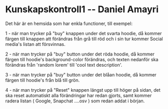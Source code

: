 # Kunskapskontroll1 -- Daniel Amayri

Det här är en hemsida som har enkla functioner, till exempel:

1 - när man trycker på "buy" knappen under det svarta hoodie, då kommer färgen till knappen att förändras från grå till röd och i sin tur kommer  Social media's listan att försvinnas.

2 - när man trycker på "buy" button under det röda hoodie, då kommer färgen till hoodie's background-color förändras, och texten nedanför ska förändras från 'random lorem' till
'cool text description'.

3 - när man trycker på "buy" button under det blåan hoodie, då kommer färgen till hoodie's från blå till grön.

4 - när man trycker på "Reset" knappen längst upp till höger på sidan, det ska reset  automatiskt  alla förändringar har redan gjorts, samt kommer radera listan
 ( Google, Snapchat ....osv ) som redan addat i början.  